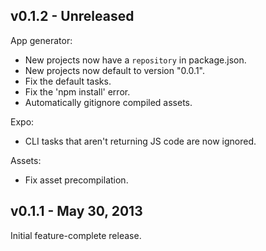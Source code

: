 v0.1.2 - Unreleased
-------------------

App generator:

 * New projects now have a `repository` in package.json.
 * New projects now default to version "0.0.1".
 * Fix the default tasks.
 * Fix the 'npm install' error.
 * Automatically gitignore compiled assets.

Expo:

 * CLI tasks that aren't returning JS code are now ignored.

Assets:

 * Fix asset precompilation.

v0.1.1 - May 30, 2013
---------------------

Initial feature-complete release.
